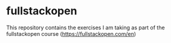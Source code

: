 # fullstackopen
This repository contains the exercises I am taking as part of the fullstackopen course (https://fullstackopen.com/en) 
